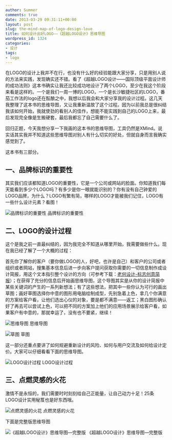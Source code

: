 ```yaml
---
author: Summer
comments: true
date: 2013-03-29 09:31:11+00:00
layout: post
slug: the-mind-map-of-logo-design-love
title: 如何设计出好LOGO——《超越LOGO设计》思维导图
wordpress_id: 1324
categories:
- 设计
tags:
- logo
---
```


在LOGO的设计上我并不在行，也没有什么好的经验能跟大家分享，只是用别人说的方法来实践，发现确实还不错。看了《超越LOGO设计——国际顶级平面设计师的成功法则》这本书确实让我还比较成功地设计了两个LOGO，至少在我这个阶段来看是这样的。一个是我们一周一博的LOGO，一个是长沙敏捷社区的LOGO，番茄工作法的logo还在酝酿之中，我想以后我会和大家分享我的设计过程。这几天我整理了这本书的思维导图，又让我重新温故了这个过程。因为以前我总是很纠结我该如何开始，我就使劲的看别人的佳作，想能不能实践到自己的LOGO上来，最后发现完全像是生搬硬套，最后我都忘了自己需要什么了。

回归正题，今天我想分享一下我画的这本书的思维导图，工具仍然是XMind。说实话其实我并不知道这些思维导图对别人有什么切实的好处，但就自身而言我确实感觉到了。

这本书有三部分。


## 一、品牌标识的重要性


其实我们应该都知道LOGO的重要性，它是一个公司或网站的脸面。你知道我们每天能看到多少个LOGO吗？有多少是你一眼就能识别的？你有没有自己钟爱的LOGO品牌，为什么？LOGO有繁有简，哪样的LOGO才能被我们记住，LOGO有一些什么设计元素？看图！

![品牌标识的重要性](/wp-content/uploads/2013/03/品牌标识的重要性.jpg) 品牌标识的重要性


## 二、LOGO的设计过程


这个是我之前一直最纠结的，因为我完全不知道从哪里开始，我需要做些什么。现在我已经了解了一个大概的过程：

首先你了解你的客户（要你做LOGO的人，好吧，也许是自己）和客户的公司或者组织或者网站，搜集基本信息后进一步向客户提问获取你需要的一切信息制作成设计简报，用这个文本指引整个设计的方向（可参考下载：[老何设计-标志创意简报](http://www.1z1b.com/design/the-mind-map-of-logo-design-love/attachment/%e8%80%81%e4%bd%95%e8%ae%be%e8%ae%a1-%e6%a0%87%e5%bf%97%e5%88%9b%e6%84%8f%e7%ae%80%e6%8a%a5/)）；在获得了充分的信息后开始画思维导图，这个导图其实是从你的设计简报中某些关键词的产生的一系列新想法；有了这些想法，把其中一些你认为可行的画出草图；画好草图选择你中意的图形用电脑绘制成型，先别急着上色，拿几个你满意的方案给客户看，让他们选出心仪的对象，要是都不满意——返工；黑白图形确认好了再去可以尝试上色，可以把不同的方案加上他们的应用场景展示给客户看，如果客户有中意的，那就幸运了，没有也不要紧，继续！

![思维导图](/wp-content/uploads/2013/03/思维导图.png) 思维导图

![草图](/wp-content/uploads/2013/03/草图.png) 草图

这一部分还重点要讲了如何规避重新设计的风险、如何与用户交流及如何给设计定价。大家可以仔细看看下面的思维导图。

![LOGO设计过程](/wp-content/uploads/2013/03/设计过程.jpg) LOGO设计过程


## 三、点燃灵感的火花


激情不是永恒的，我们需要时时刻刻给自己正能量，让自己动力十足！25条LOGO设计实用秘笈也是好东西哦。

![点燃灵感的火花](/wp-content/uploads/2013/03/点燃灵感的火花.jpg) 点燃灵感的火花

下面是完整版思维导图

![《超越LOGO设计》思维导图—完整版](/wp-content/uploads/2013/03/LOGO-DESIGN-LOVE.jpg) 《超越LOGO设计》思维导图—完整版


